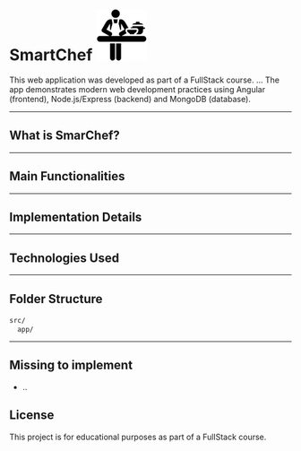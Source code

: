 # SmartChef <img src=".\Doc\logo.png" alt="logo"/>

This web application was developed as part of a FullStack course. ...
The app demonstrates modern web development practices using Angular (frontend), Node.js/Express (backend) and MongoDB (database).

---

## What is SmarChef?

---

## Main Functionalities

---

## Implementation Details

---

## Technologies Used

---

## Folder Structure

```text
src/
  app/

```

---

## Missing to implement

- ..

## License

This project is for educational purposes as part of a FullStack course.
